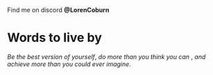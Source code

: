 Find me on discord **@LorenCoburn**

# Words to live by
_Be the best version of yourself_, _do more than you think you can_ , _and achieve more than you could ever imagine_.



